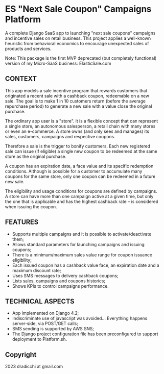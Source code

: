 # ES "Next Sale Coupon" Campaigns Platform

A complete Django SaaS app to launching "next sale coupons" campaigns and incentive sales on retail business. This project applies a well-known heuristic from behavioral economics to encourage unexpected sales of products and services.

Note: This package is the first MVP deprecated (but completely functional) version of my Micro-SaaS business: ElasticSale.com

## CONTEXT

This app models a sale incentive program that rewards customers that originated a recent sale with a cashback coupon, redeemable on a new sale. The goal is to make 1 in 10 customers return (before the average repurchase period) to generate a new sale with a value close the original purchase.

The ordinary app user is a "store". It is a flexible concept that can  represent a single store, an autonomous salesperson, a retail chain with many
stores or even an e-commerce. A store owns (and only sees and manages) its  sales, customers, campaigns and respective coupons.

Therefore a sale is the trigger to bonify customers. Each new registered sale  can issue (if eligible) a single new coupon to be redeemed at the same store  as the original purchase. 

A coupon has an expiration date, a face value and its specific redemption conditions. Although is possible for a customer to accumulate many coupons for
the same store, only one coupon can be redeemed in a future new sale.

The eligibility and usage conditions for coupons are defined by campaigns. A store can have more than one campaign active at a given time, but only the one
that is applicable and has the highest cashback rate – is considered when  issuing the coupon.


## FEATURES

- Supports multiple campaigns and it is possible to activate/deactivate them;
- Allows standard parameters for launching campaigns and issuing coupons;
- There is a minimum/maximum sales value range for coupon issuance eligibility;
- Each issued coupon has a cashback value face, an expiration date and a maximum discount rate;
- Uses SMS messages to delivery cashback coupons;
- Lists sales, campaigns and coupons historics;
- Shows KPIs to control campaigns performance.


## TECHNICAL ASPECTS

- App implemented on Django 4.2;
- Indiscriminate use of javascript was avoided... Everything happens server-side, via POST/GET calls;
- SMS sending is supported by AWS SNS;
- The Django project configuration file has been preconfigured to support deployment to Platform.sh.

## Copyright

2023 dradicchi at gmail.com
